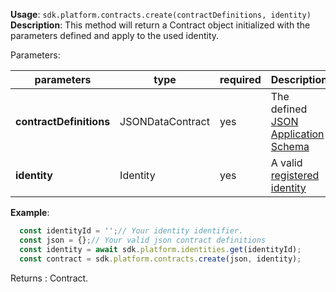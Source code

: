 **Usage**: `sdk.platform.contracts.create(contractDefinitions, identity)`    
**Description**: This method will return a Contract object initialized with the parameters defined and apply to the used identity. 

Parameters: 

| parameters               | type              | required           | Description                                                       |  
|--------------------------|-------------------|------------------	| -----------------------------------------------------------------	|
| **contractDefinitions**  | JSONDataContract  | yes                | The defined [JSON Application Schema](https://dashplatform.readme.io/docs/explanation-platform-protocol-data-contract) |
| **identity**             | Identity          | yes                | A valid [registered identity](/platform/identities/register.md) |

**Example**: 
```js
  const identityId = '';// Your identity identifier.
  const json = {};// Your valid json contract definitions
  const identity = await sdk.platform.identities.get(identityId);
  const contract = sdk.platform.contracts.create(json, identity);
```

Returns : Contract.

